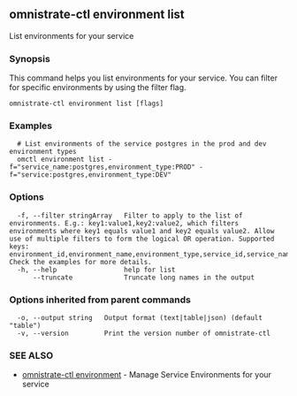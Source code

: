 ## omnistrate-ctl environment list

List environments for your service

### Synopsis

This command helps you list environments for your service.
You can filter for specific environments by using the filter flag.

```
omnistrate-ctl environment list [flags]
```

### Examples

```
  # List environments of the service postgres in the prod and dev environment types
  omctl environment list -f="service_name:postgres,environment_type:PROD" -f="service:postgres,environment_type:DEV"
```

### Options

```
  -f, --filter stringArray   Filter to apply to the list of environments. E.g.: key1:value1,key2:value2, which filters environments where key1 equals value1 and key2 equals value2. Allow use of multiple filters to form the logical OR operation. Supported keys: environment_id,environment_name,environment_type,service_id,service_name,source_env_name. Check the examples for more details.
  -h, --help                 help for list
      --truncate             Truncate long names in the output
```

### Options inherited from parent commands

```
  -o, --output string   Output format (text|table|json) (default "table")
  -v, --version         Print the version number of omnistrate-ctl
```

### SEE ALSO

* [omnistrate-ctl environment](omnistrate-ctl_environment.md)	 - Manage Service Environments for your service

